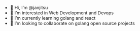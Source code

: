 - 👋 Hi, I’m @janjitsu
- 👀 I’m interested in Web Development and Devops
- 🌱 I’m currently learning golang and react
- 💞️ I’m looking to collaborate on golang open source projects

<!---
janjitsu/janjitsu is a ✨ special ✨ repository because its `README.md` (this file) appears on your GitHub profile.
You can click the Preview link to take a look at your changes.
--->
